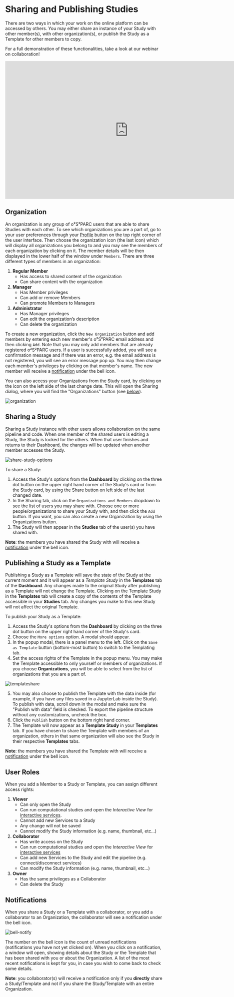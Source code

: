 # Sharing and Publishing Studies

There are two ways in which your work on the online platform can be accessed by others. You may either share an instance of your Study with other member(s), with other organization(s), or publish the Study as a Template for other members to copy. 

For a full demonstration of these functionalities, take a look at our webinar on collaboration!

<p align="center">
<iframe width="784" height="441" src="https://www.youtube.com/embed/cI5p0bki258" frameborder="0" allow="accelerometer; autoplay; encrypted-media; gyroscope; picture-in-picture" allowfullscreen></iframe>
</p>

## Organization
An organization is any group of o²S²PARC users that are able to share Studies with each other. To see which organizations you are a part of, go to your user preferences through your [Profile](docs/platform_introduction//user_setup/profile) button on the top right corner of the user interface. Then choose the organization icon (the last icon) which will display all organizations you belong to and you may see the members of each organization by clicking on it. The member details will be then displayed in the lower half of the window under ```Members```. There are three different types of members in an organization:
1. **Regular Member**
    * Has access to shared content of the organization
    * Can share content with the organization
2. **Manager**
    * Has Member privileges
    * Can add or remove Members
    * Can promote Members to Managers
3. **Administrator**
    * Has Manager privileges
    * Can edit the organization’s description
    * Can delete the organization

To create a new organization, click the ```New Organization``` button and add members by entering each new member's o²S²PARC email address and then clicking ```Add```. Note that you may only add members that are already registered o²S²PARC users. If a user is successfully added, you will see a confirmation message and if there was an error, e.g. the email address is not registered, you will see an error message pop up. You may then change each member's privileges by clicking on that member's name. 
The new member will receive a [notification](#notifications) under the bell icon.

You can also access your Organizations from the Study card, by clicking on the icon on the left side of the last change date. This will open the Sharing dialog, where you will find the "Organizations" button (see [below](#sharing-a-study)).

![organization](https://user-images.githubusercontent.com/18575092/223177495-8cd9ab3c-3504-46c3-8daf-3e3526c5671c.png)

## Sharing a Study
Sharing a Study instance with other users allows collaboration on the same pipeline and code. When one member of the shared users is editing a Study, the Study is locked for the others. When that user finishes and returns to their Dashboard, the changes will be updated when another member accesses the Study. 

![share-study-options](https://github.com/ITISFoundation/osparc-manual/assets/18575092/a63c0e4d-1139-4717-a40e-b1cee2691844)

To share a Study:
1. Access the Study's options from the **Dashboard** by clicking on the three dot button on the upper right hand corner of the Study's card or from the Study card, by using the Share button on left side of the last changed date.
2. In the Sharing tab, click on the ```Organizations and Members``` dropdown to see the list of users you may share with. Choose one or more people/organizations to share your Study with, and then click the ```Add``` button. If you want, you can also create a new Organization by using the Organizations button.
3. The Study will then appear in the **Studies** tab of the user(s) you have shared with. 

**Note**: the members you have shared the Study with will receive a [notification](#notifications) under the bell icon.
## Publishing a Study as a Template
Publishing a Study as a Template will save the state of the Study at the current moment and it will appear as a *Template Study* in the **Templates** tab of the **Dashboard**. Any changes made to the original Study after publishing as a Template will not change the Template. Clicking on the Template Study in the **Templates** tab will create a copy of the contents of the Template accessible in your **Studies** tab. Any changes you make to this new Study will not affect the original Template. 

To publish your Study as a Template:
1. Access the Study's options from the **Dashboard** by clicking on the three dot button on the upper right hand corner of the Study's card. 
2. Choose the ```More options``` option. A modal should appear.
3. In the popup modal, there is a panel menu to the left. Click on the ```Save as Template``` button (bottom-most button)  to switch to the Templating tab.
4. Set the access rights of the Template in the popup menu. You may make the Template accessible to only yourself or members of organizations. If you choose **Organizations**, you will be able to select from the list of organizations that you are a part of. 

![templateshare](https://user-images.githubusercontent.com/28002886/153922786-dca68dc5-67e4-4205-8f2d-734e56e8feae.png ':size=600')

5. You may also choose to publish the Template with the data inside (for example, if you have any files saved in a JupyterLab inside the Study). To publish with data, scroll down in the modal and make sure the "Publish with data" field is checked. To export the pipeline structure without any customizations, uncheck the box.
6. Click the ```Publish``` button on the bottom right hand corner.
7. The Template will now appear as a **Template Study** in your **Templates** tab. If you have chosen to share the Template with members of an organization, others in that same organization will also see the Study in their respective **Templates** tabs.

**Note**: the members you have shared the Template with will receive a [notification](#notifications) under the bell icon.
## User Roles
When you add a Member to a Study or Template, you can assign different access rights:
1. **Viewer**
    * Can only open the Study
    * Can run computational studies and open the *Interactive View* for [interactive services](docs/platform_introduction/services.md). 
    * Cannot add new Services to a Study
    * Any change will not be saved
    * Cannot modify the Study information (e.g. name, thumbnail, etc...)
2. **Collaborator**
    * Has write access on the Study
    * Can run computational studies and open the *Interactive View* for [interactive services](docs/platform_introduction/services.md)
    * Can add new Services to the Study and edit the pipeline (e.g. connect/disconnect services)
    * Can modify the Study information (e.g. name, thumbnail, etc...)
3. **Owner**
    * Has the same privileges as a Collaborator
    * Can delete the Study

## Notifications
When you share a Study or a Template with a collaborator, or you add a collaborator to an Organization, the collaborator will see a notification under the bell icon. 

![bell-notify](https://github.com/ITISFoundation/osparc-manual/assets/18575092/5a081abd-89d0-4eab-9434-5af0f1b959cd)

The number on the bell icon is the count of unread notifications (notifications you have not yet clicked on). When you click on a notification, a window will open, showing details about the Study or the Template that has been shared with you or about the Organization.
A list of the most recent notifications is kept for you, in case you wish to come back to check some details.

**Note**: you collaborator(s) will receive a notification only if you **directly** share a Study/Template and not if you share the Study/Template with an entire Organization.

